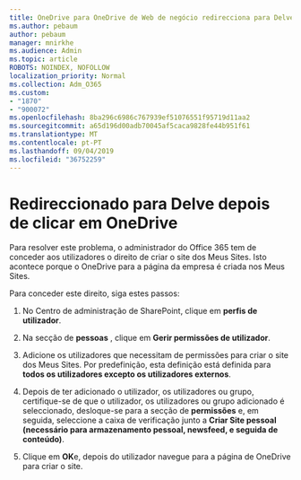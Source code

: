 ```yaml
---
title: OneDrive para OneDrive de Web de negócio redirecciona para Delve
ms.author: pebaum
author: pebaum
manager: mnirkhe
ms.audience: Admin
ms.topic: article
ROBOTS: NOINDEX, NOFOLLOW
localization_priority: Normal
ms.collection: Adm_O365
ms.custom:
- "1870"
- "900072"
ms.openlocfilehash: 8ba296c6986c767939ef51076551f95719d11aa2
ms.sourcegitcommit: a65d196d00adb70045af5caca9828fe44b951f61
ms.translationtype: MT
ms.contentlocale: pt-PT
ms.lasthandoff: 09/04/2019
ms.locfileid: "36752259"
---
```

# <a name="redirected-to-delve-after-you-click-onedrive"></a>Redireccionado para Delve depois de clicar em OneDrive

Para resolver este problema, o administrador do Office 365 tem de conceder aos utilizadores o direito de criar o site dos Meus Sites. Isto acontece porque o OneDrive para a página da empresa é criada nos Meus Sites.

Para conceder este direito, siga estes passos:

1. No Centro de administração de SharePoint, clique em **perfis de utilizador**.

2. Na secção de **pessoas** , clique em **Gerir permissões de utilizador**.

3. Adicione os utilizadores que necessitam de permissões para criar o site dos Meus Sites. Por predefinição, esta definição está definida para **todos os utilizadores excepto os utilizadores externos**.

4. Depois de ter adicionado o utilizador, os utilizadores ou grupo, certifique-se de que o utilizador, os utilizadores ou grupo adicionado é seleccionado, desloque-se para a secção de **permissões** e, em seguida, seleccione a caixa de verificação junto a **Criar Site pessoal (necessário para armazenamento pessoal, newsfeed, e seguida de conteúdo)**.

5. Clique em **OK**e, depois do utilizador navegue para a página de OneDrive para criar o site.
